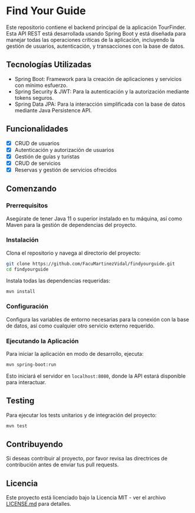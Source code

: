 # Find Your Guide

Este repositorio contiene el backend principal de la aplicación TourFinder. Esta API REST está desarrollada usando Spring Boot y está diseñada para manejar todas las operaciones críticas de la aplicación, incluyendo la gestión de usuarios, autenticación, y transacciones con la base de datos.

## Tecnologías Utilizadas

- Spring Boot: Framework para la creación de aplicaciones y servicios con mínimo esfuerzo.
- Spring Security & JWT: Para la autenticación y la autorización mediante tokens seguros.
- Spring Data JPA: Para la interacción simplificada con la base de datos mediante Java Persistence API.

## Funcionalidades

- [x] CRUD de usuarios
- [x] Autenticación y autorización de usuarios
- [x] Gestión de guías y turistas
- [x] CRUD de servicios
- [x] Reservas y gestión de servicios ofrecidos

## Comenzando

### Prerrequisitos

Asegúrate de tener Java 11 o superior instalado en tu máquina, así como Maven para la gestión de dependencias del proyecto.

### Instalación

Clona el repositorio y navega al directorio del proyecto:

```bash
git clone https://github.com/FacuMartinezVidal/findyourguide.git
cd findyourguide
```

Instala todas las dependencias requeridas:

```bash
mvn install
```

### Configuración

Configura las variables de entorno necesarias para la conexión con la base de datos, así como cualquier otro servicio externo requerido.

### Ejecutando la Aplicación

Para iniciar la aplicación en modo de desarrollo, ejecuta:

```bash
mvn spring-boot:run
```

Esto iniciará el servidor en `localhost:8080`, donde la API estará disponible para interactuar.

## Testing

Para ejecutar los tests unitarios y de integración del proyecto:

```bash
mvn test
```

## Contribuyendo

Si deseas contribuir al proyecto, por favor revisa las directrices de contribución antes de enviar tus pull requests.

## Licencia

Este proyecto está licenciado bajo la Licencia MIT - ver el archivo [LICENSE.md](LICENSE.md) para detalles.
